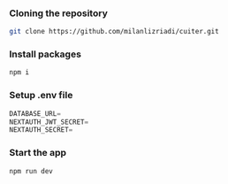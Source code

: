 ### Cloning the repository

```bash
git clone https://github.com/milanlizriadi/cuiter.git
```

### Install packages

```bash
npm i
```

### Setup .env file


```js
DATABASE_URL=
NEXTAUTH_JWT_SECRET=
NEXTAUTH_SECRET=
```

### Start the app

```bash
npm run dev
```